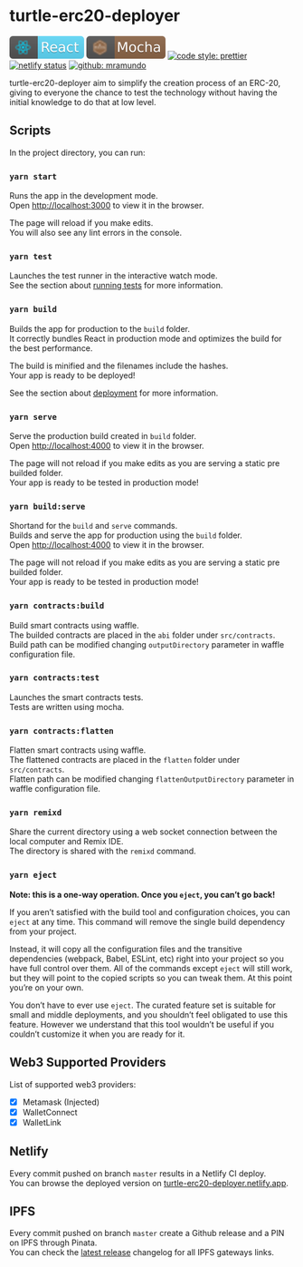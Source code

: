 # turtle-erc20-deployer

[![react](./src/resources/badges/badge-react.svg)](https://reactjs.org)
[![mocha](./src/resources/badges/badge-mocha.svg)](https://mochajs.org)
[![code style: prettier](https://img.shields.io/badge/code_style-prettier-ff69b4.svg)](https://prettier.io)
[![netlify status](https://api.netlify.com/api/v1/badges/792fe039-41a3-48c6-bae0-38b5c9701468/deploy-status)](https://app.netlify.com/sites/turtle-erc20-deployer/deploys)
[![github: mramundo](https://img.shields.io/github/followers/mramundo?label=Follow&style=social)](https://github.com/mramundo)

turtle-erc20-deployer aim to simplify the creation process of an ERC-20, giving to everyone the chance to test the technology without having the initial knowledge to do that at low level.

## Scripts

In the project directory, you can run:

### `yarn start`

Runs the app in the development mode.\
Open [http://localhost:3000](http://localhost:3000) to view it in the browser.

The page will reload if you make edits.\
You will also see any lint errors in the console.

### `yarn test`

Launches the test runner in the interactive watch mode.\
See the section about [running tests](https://facebook.github.io/create-react-app/docs/running-tests) for more information.

### `yarn build`

Builds the app for production to the `build` folder.\
It correctly bundles React in production mode and optimizes the build for the best performance.

The build is minified and the filenames include the hashes.\
Your app is ready to be deployed!

See the section about [deployment](https://facebook.github.io/create-react-app/docs/deployment) for more information.

### `yarn serve`

Serve the production build created in `build` folder.\
Open [http://localhost:4000](http://localhost:4000) to view it in the browser.

The page will not reload if you make edits as you are serving a static pre builded folder.\
Your app is ready to be tested in production mode!

### `yarn build:serve`

Shortand for the `build` and `serve` commands.\
Builds and serve the app for production using the `build` folder.\
Open [http://localhost:4000](http://localhost:4000) to view it in the browser.

The page will not reload if you make edits as you are serving a static pre builded folder.\
Your app is ready to be tested in production mode!

### `yarn contracts:build`

Build smart contracts using waffle.\
The builded contracts are placed in the `abi` folder under `src/contracts`.\
Build path can be modified changing `outputDirectory` parameter in waffle configuration file.

### `yarn contracts:test`

Launches the smart contracts tests.\
Tests are written using mocha.

### `yarn contracts:flatten`

Flatten smart contracts using waffle.\
The flattened contracts are placed in the `flatten` folder under `src/contracts`.\
Flatten path can be modified changing `flattenOutputDirectory` parameter in waffle configuration file.

### `yarn remixd`

Share the current directory using a web socket connection between the local computer and Remix IDE.\
The directory is shared with the `remixd` command.

### `yarn eject`

**Note: this is a one-way operation. Once you `eject`, you can’t go back!**

If you aren’t satisfied with the build tool and configuration choices, you can `eject` at any time. This command will remove the single build dependency from your project.

Instead, it will copy all the configuration files and the transitive dependencies (webpack, Babel, ESLint, etc) right into your project so you have full control over them. All of the commands except `eject` will still work, but they will point to the copied scripts so you can tweak them. At this point you’re on your own.

You don’t have to ever use `eject`. The curated feature set is suitable for small and middle deployments, and you shouldn’t feel obligated to use this feature. However we understand that this tool wouldn’t be useful if you couldn’t customize it when you are ready for it.

## Web3 Supported Providers

List of supported web3 providers:

-   [x] Metamask (Injected)
-   [x] WalletConnect
-   [x] WalletLink

## Netlify

Every commit pushed on branch `master` results in a Netlify CI deploy.\
You can browse the deployed version on [turtle-erc20-deployer.netlify.app](https://turtle-erc20-deployer.netlify.app).

## IPFS

Every commit pushed on branch `master` create a Github release and a PIN on IPFS through Pinata.\
You can check the [latest release](https://github.com/mramundo/turtle-erc20-deployer/releases) changelog for all IPFS gateways links.
